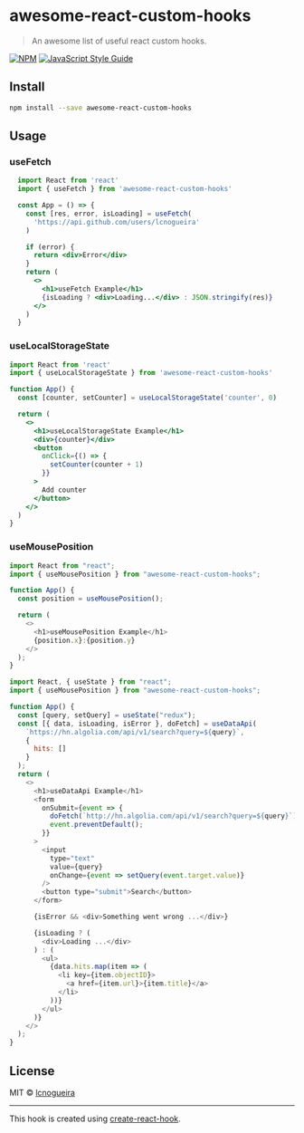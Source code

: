 # awesome-react-custom-hooks

> An awesome list of useful react custom hooks.

[![NPM](https://img.shields.io/npm/v/awesome-react-custom-hooks.svg)](https://www.npmjs.com/package/awesome-react-custom-hooks) [![JavaScript Style Guide](https://img.shields.io/badge/code_style-standard-brightgreen.svg)](https://standardjs.com)

## Install

```bash
npm install --save awesome-react-custom-hooks
```

## Usage

### useFetch

```jsx
  import React from 'react'
  import { useFetch } from 'awesome-react-custom-hooks'

  const App = () => {
    const [res, error, isLoading] = useFetch(
      'https://api.github.com/users/lcnogueira'
    )

    if (error) {
      return <div>Error</div>
    }
    return (
      <>
        <h1>useFetch Example</h1>
        {isLoading ? <div>Loading...</div> : JSON.stringify(res)}
      </>
    )
  }
```

### useLocalStorageState

```jsx
import React from 'react'
import { useLocalStorageState } from 'awesome-react-custom-hooks'

function App() {
  const [counter, setCounter] = useLocalStorageState('counter', 0)

  return (
    <>
      <h1>useLocalStorageState Example</h1>
      <div>{counter}</div>
      <button
        onClick={() => {
          setCounter(counter + 1)
        }}
      >
        Add counter
      </button>
    </>
  )
}
```

### useMousePosition

```js
import React from "react";
import { useMousePosition } from "awesome-react-custom-hooks";

function App() {
  const position = useMousePosition();

  return (
    <>
      <h1>useMousePosition Example</h1>
      {position.x}:{position.y}
    </>
  );
}
```

```js
import React, { useState } from "react";
import { useMousePosition } from "awesome-react-custom-hooks";

function App() {
  const [query, setQuery] = useState("redux");
  const [{ data, isLoading, isError }, doFetch] = useDataApi(
    `https://hn.algolia.com/api/v1/search?query=${query}`,
    {
      hits: []
    }
  );
  return (
    <>
      <h1>useDataApi Example</h1>
      <form
        onSubmit={event => {
          doFetch(`http://hn.algolia.com/api/v1/search?query=${query}`);
          event.preventDefault();
        }}
      >
        <input
          type="text"
          value={query}
          onChange={event => setQuery(event.target.value)}
        />
        <button type="submit">Search</button>
      </form>

      {isError && <div>Something went wrong ...</div>}

      {isLoading ? (
        <div>Loading ...</div>
      ) : (
        <ul>
          {data.hits.map(item => (
            <li key={item.objectID}>
              <a href={item.url}>{item.title}</a>
            </li>
          ))}
        </ul>
      )}
    </>
  );
}

```

## License

MIT © [lcnogueira](https://github.com/lcnogueira)

---

This hook is created using [create-react-hook](https://github.com/hermanya/create-react-hook).
